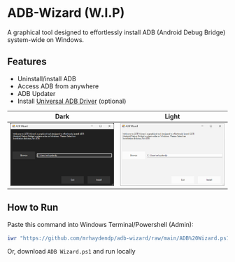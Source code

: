 # ADB-Wizard (W.I.P)
A graphical tool designed to effortlessly install ADB (Android Debug Bridge) system-wide on Windows.

## Features
- Uninstall/install ADB
- Access ADB from anywhere
- ADB Updater
- Install [Universal ADB Driver](https://adb.clockworkmod.com/) (optional)

Dark | Light
:---:|:-----:
![Screenshot (Dark Mode)](ADB-Wizard.png)|![Screenshot (Light Mode)](ADB-Wizard-Light.png)

## How to Run
Paste this command into Windows Terminal/Powershell (Admin):
``` powershell
iwr "https://github.com/mrhaydendp/adb-wizard/raw/main/ADB%20Wizard.ps1" | iex
```
Or, download `ADB Wizard.ps1` and run locally
